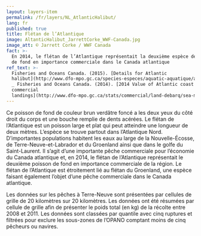 ```yaml
---
layout: layers-item
permalink: /fr/layers/NL_AtlanticHalibut/
lang: fr
published: true
title: Flétan de l’Atlantique
image: AltanticHalibut_JarrettCorke_WWF-Canada.jpg
image_att: © Jarrett Corke / WWF Canada
fact: >-
  En 2014, le flétan de l’Atlantique représentait la deuxième espèce de poisson
  de fond en importance commerciale dans le Canada atlantique
ref_text: >-
  Fisheries and Oceans Canada. (2015). [Details for Atlantic
  halibut](http://www.dfo-mpo.gc.ca/species-especes/aquatic-aquatique/atl-halibut-fletan-atl-eng.htm)
  _ Fisheries and Oceans Canada. (2014). [2014 Value of Atlantic coast
  commercial
  landings](http://www.dfo-mpo.gc.ca/stats/commercial/land-debarq/sea-maritimes/s2014av-eng.htm)
---
```

Ce poisson de fond de couleur brun verdâtre foncé a les deux yeux du côté droit du corps et une bouche remplie de dents acérées. Le flétan de l’Atlantique est un poisson large et plat qui peut atteindre une longueur de deux mètres. L’espèce se trouve partout dans l’Atlantique Nord. D’importantes populations habitent les eaux au large de la Nouvelle-Écosse, de Terre-Neuve-et-Labrador et du Groenland ainsi que dans le golfe du Saint-Laurent. Il s’agit d’une importante pêche commerciale pour l’économie du Canada atlantique et, en 2014, le flétan de l’Atlantique représentait le deuxième poisson de fond en importance commerciale de la région. Le flétan de l’Atlantique est étroitement lié au flétan du Groenland, une espèce faisant également l’objet d’une pêche commerciale dans le Canada atlantique.

Les données sur les pêches à Terre-Neuve sont présentées par cellules de grille de 20 kilomètres sur 20 kilomètres. Les données ont été résumées par cellule de grille afin de présenter le poids total (en kg) de la récolte entre 2008 et 2011. Les données sont classées par quantile avec cinq ruptures et filtrées pour exclure les sous-zones de l’OPANO comptant moins de cinq pêcheurs ou navires.
